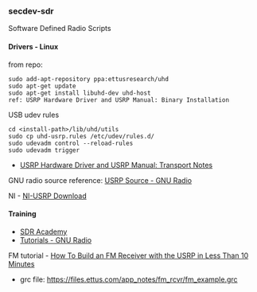 ### secdev-sdr
Software Defined Radio Scripts


#### Drivers - Linux

from repo:
```
sudo add-apt-repository ppa:ettusresearch/uhd
sudo apt-get update
sudo apt-get install libuhd-dev uhd-host
ref: USRP Hardware Driver and USRP Manual: Binary Installation 
```
 

USB udev rules

```
cd <install-path>/lib/uhd/utils
sudo cp uhd-usrp.rules /etc/udev/rules.d/
sudo udevadm control --reload-rules
sudo udevadm trigger
``` 

- [USRP Hardware Driver and USRP Manual: Transport Notes](https://files.ettus.com/manual/page_install.html)


GNU radio source reference: [USRP Source - GNU Radio](https://wiki.gnuradio.org/index.php?title=USRP_Source)

NI - [NI-USRP Download](https://www.ni.com/en-us/support/downloads/drivers/download.ni-usrp.html#437034) 

  

#### Training

- [SDR Academy](https://www.ettus.com/support/sdr-academy/)
- [Tutorials - GNU Radio](https://wiki.gnuradio.org/index.php?title=Tutorials#GNU_Radio_Academy)

 

FM tutorial - [How To Build an FM Receiver with the USRP in Less Than 10 Minutes](https://www.youtube.com/watch?v=KWeY2yqwVA0)
- grc file: https://files.ettus.com/app_notes/fm_rcvr/fm_example.grc
